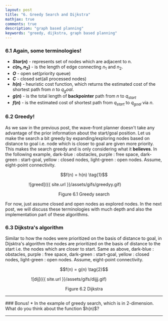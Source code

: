 ```yaml
---
layout: post
title: "6. Greedy Search and Dijkstra"
mathjax: true
comments: true
description: "graph based planning"
keywords: "greedy, dijkstra, graph based planning"
---  
```


### 6.1 Again, some terminologies!
* **$Star(n)$** - represents set of nodes which are adjacent to n.
* **$c(n_1,n_2)$** - is the length of edge connecting $n_1$ and $n_2$.
* **$O$** - open set(priority queue)
* **$C$** - closed set(all processed nodes)
* **$h(n)$** - heuristic cost function, which returns the estimated cost of the shortest path from $n$ to $q_goal$.
* **$g(n)$** - is the total length of **backpointer** path from $n$ to $q_{start}$
* **$f(n)$** - is the estimated cost of shortest path from $q_{start}$ to $q_{goal}$ via $n$.

### 6.2 Greedy!
As we saw in the previous post, the wave-front planner doesn't take any advantage of the prior information about the start/goal position. Let us make the search a bit greedy by expanding/exploring nodes based on distance to goal i.e. node which is closer to goal are given more priority. This makes the search greedy and is only considering what it **believes**. In the following example, dark-blue : obstacles, purple : free space, dark-green : start-goal, yellow : closed nodes, light-green : open nodes. Assume, eight-point connectivity. 
<p align="center">
$$f(n) = h(n) \tag{1}$$
</p>

&nbsp;&nbsp;&nbsp;&nbsp;&nbsp;&nbsp;&nbsp;&nbsp;&nbsp;&nbsp;&nbsp;&nbsp;&nbsp;&nbsp;&nbsp;&nbsp;&nbsp;&nbsp; ![greed]({{ site.url }}/assets/gifs/greedyy.gif)
<p align="center">
Figure 6.1 Greedy search
</p>
For now, just assume closed and open nodes as explored nodes. In the next post, we will discuss these terminologies with much depth and also the implementation part of these algorithms.     

### 6.3 Dijkstra's algorithm
Similar to how the nodes were prioritized on the basis of distance to goal, in Dijsktra's algorithm the nodes are prioritized on the basis of distance to the start i.e. the nodes which are closer to start. Same as above, dark-blue : obstacles, purple : free space, dark-green : start-goal, yellow : closed nodes, light-green : open nodes. Assume, eight-point connectivity.  

<p align="center">
$$f(n) = g(n) \tag{2}$$
</p>

&nbsp;&nbsp;&nbsp;&nbsp;&nbsp;&nbsp;&nbsp;&nbsp;&nbsp;&nbsp;&nbsp;&nbsp;&nbsp;&nbsp;&nbsp;&nbsp;&nbsp;&nbsp;&nbsp;&nbsp; ![dij]({{ site.url }}/assets/gifs/dijjj.gif)
<p align="center">
Figure 6.2 Dijkstra 
</p>

<hr>
### Bonus!
* In the example of greedy search, which is in 2-dimension. What do you think about the function $h(n)$?
<hr>

